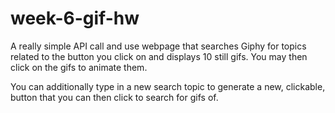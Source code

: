 # week-6-gif-hw

A really simple API call and use webpage that searches Giphy for topics related to the button you click on and displays 10 still gifs.
You may then click on the gifs to animate them. 

You can additionally type in a new search topic to generate a new, clickable, button that you can then click to search for gifs of.
